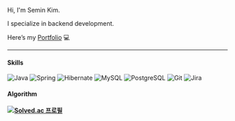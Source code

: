 <!-- #### About Me 
[![Notion Portfolio](https://img.shields.io/badge/Portfolio-Notion-e2e1d4?style=flat-square&logo=notion&logoColor=white)](https://discreet-antler-e8e.notion.site/5fb40d87757b41a6aba3797a20c46f30)
-->

Hi, I'm Semin Kim. 

I specialize in backend development.

Here’s my [Portfolio](https://drive.google.com/file/d/1qL3CxfuQU1ODaFeiSKuYdl0HC0iZmOOJ/view?usp=sharing) 💻

---

#### Skills
<p align="left">
    <img src="https://img.shields.io/badge/Java-007396?style=flat-square&logo=java&logoColor=white" alt="Java"/>
    <img src="https://img.shields.io/badge/Spring-6DB33F?style=flat-square&logo=spring&logoColor=white" alt="Spring"/>
    <img src="https://img.shields.io/badge/Hibernate-59666C?style=flat-square&logo=hibernate&logoColor=white" alt="Hibernate"/>
    <img src="https://img.shields.io/badge/MySQL-4479A1?style=flat-square&logo=mysql&logoColor=white" alt="MySQL"/>
    <img src="https://img.shields.io/badge/PostgreSQL-4169E1?style=flat-square&logo=postgresql&logoColor=white" alt="PostgreSQL"/>
    <img src="https://img.shields.io/badge/Git-F05032?style=flat-square&logo=git&logoColor=white" alt="Git"/>
    <img src="https://img.shields.io/badge/Jira-0052CC?style=flat-square&logo=jira&logoColor=white" alt="Jira"/>
</p>


#### Algorithm
#### [![Solved.ac 프로필](http://mazassumnida.wtf/api/mini/generate_badge?boj=2007ksm)](https://solved.ac/2007ksm)


